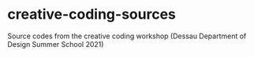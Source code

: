 # creative-coding-sources
 Source codes from the creative coding workshop (Dessau Department of Design Summer School 2021)
